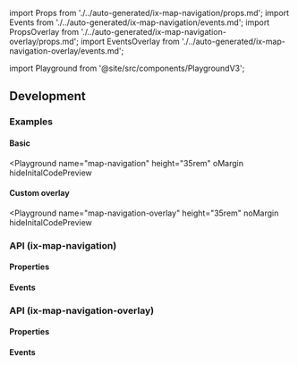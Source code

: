 import Props from './../auto-generated/ix-map-navigation/props.md';
import Events from './../auto-generated/ix-map-navigation/events.md';
import PropsOverlay from './../auto-generated/ix-map-navigation-overlay/props.md';
import EventsOverlay from './../auto-generated/ix-map-navigation-overlay/events.md';

import Playground from '@site/src/components/PlaygroundV3';

## Development

### Examples

#### Basic

<Playground
name="map-navigation"
height="35rem"
oMargin
hideInitalCodePreview

> </Playground>

#### Custom overlay

<Playground
name="map-navigation-overlay"
height="35rem"
noMargin
hideInitalCodePreview

> </Playground>

### API (ix-map-navigation)

#### Properties

<Props />

#### Events

<Events />

### API (ix-map-navigation-overlay)

#### Properties

<PropsOverlay/>

#### Events

<EventsOverlay/>
